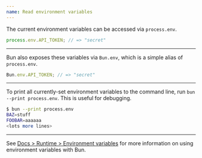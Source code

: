 ```yaml
---
name: Read environment variables
---
```


The current environment variables can be accessed via `process.env`.

```ts
process.env.API_TOKEN; // => "secret"
```

---

Bun also exposes these variables via `Bun.env`, which is a simple alias of `process.env`.

```ts
Bun.env.API_TOKEN; // => "secret"
```

---

To print all currently-set environment variables to the command line, run `bun --print process.env`. This is useful for debugging.

```sh
$ bun --print process.env
BAZ=stuff
FOOBAR=aaaaaa
<lots more lines>
```

---

See [Docs > Runtime > Environment variables](https://bun.com/docs/runtime/env) for more information on using environment variables with Bun.
